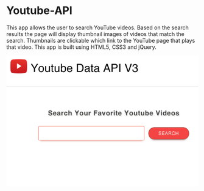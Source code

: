 # Youtube-API


This app allows the user to search YouTube videos. Based on the search results the page will display thumbnail images of videos that match the search.
Thumbnails are clickable which link to the YouTube page that plays that video.
This app is built using HTML5, CSS3 and jQuery.

![Screenshot:](https://raw.githubusercontent.com/avireni/jquery-youtube-api/gh-pages/assets/youtube.gif)
